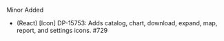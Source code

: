 Minor
Added
- (React) [Icon] DP-15753: Adds catalog, chart, download, expand, map, report, and settings icons. #729